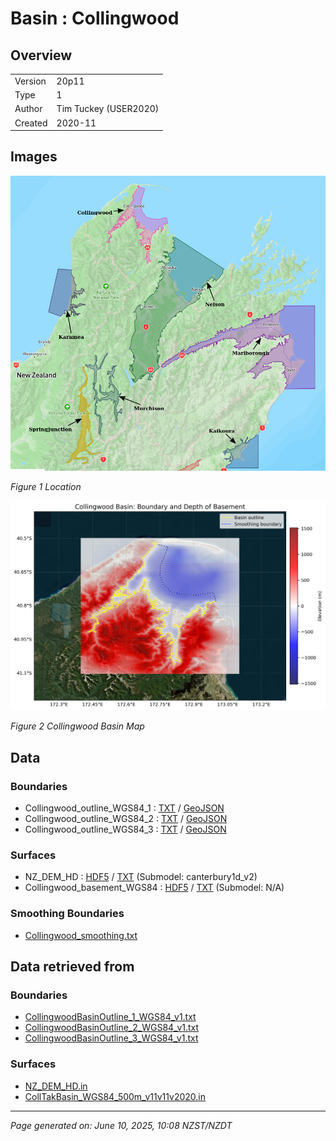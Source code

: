 # Basin : Collingwood

## Overview
|         |                     |
|---------|---------------------|
| Version | 20p11           |
| Type    | 1        |
| Author  | Tim Tuckey (USER2020)            |
| Created | 2020-11           |


## Images
![](../images/maps/SI_north.png)

*Figure 1 Location*

![](../images/regional/Collingwood_basin_map.png)

*Figure 2 Collingwood Basin Map*


## Data
### Boundaries
- Collingwood_outline_WGS84_1 : [TXT](../../velocity_modelling/data/regional/Collingwood/Collingwood_outline_WGS84_1.txt) / [GeoJSON](../../velocity_modelling/data/regional/Collingwood/Collingwood_outline_WGS84_1.geojson)
- Collingwood_outline_WGS84_2 : [TXT](../../velocity_modelling/data/regional/Collingwood/Collingwood_outline_WGS84_2.txt) / [GeoJSON](../../velocity_modelling/data/regional/Collingwood/Collingwood_outline_WGS84_2.geojson)
- Collingwood_outline_WGS84_3 : [TXT](../../velocity_modelling/data/regional/Collingwood/Collingwood_outline_WGS84_3.txt) / [GeoJSON](../../velocity_modelling/data/regional/Collingwood/Collingwood_outline_WGS84_3.geojson)

### Surfaces
- NZ_DEM_HD : [HDF5](../../velocity_modelling/data/global/surface/NZ_DEM_HD.h5) / [TXT](../../velocity_modelling/data/global/surface/NZ_DEM_HD.in) (Submodel: canterbury1d_v2)
- Collingwood_basement_WGS84 : [HDF5](../../velocity_modelling/data/regional/Collingwood/Collingwood_basement_WGS84.h5) / [TXT](../../velocity_modelling/data/regional/Collingwood/Collingwood_basement_WGS84.in) (Submodel: N/A)

### Smoothing Boundaries
- [Collingwood_smoothing.txt](../../velocity_modelling/data/regional/Collingwood/Collingwood_smoothing.txt)

## Data retrieved from
### Boundaries
- [CollingwoodBasinOutline_1_WGS84_v1.txt](https://github.com/ucgmsim/Velocity-Model/tree/main/Data/USER20_BASINS/CollingwoodBasinOutline_1_WGS84_v1.txt)
- [CollingwoodBasinOutline_2_WGS84_v1.txt](https://github.com/ucgmsim/Velocity-Model/tree/main/Data/USER20_BASINS/CollingwoodBasinOutline_2_WGS84_v1.txt)
- [CollingwoodBasinOutline_3_WGS84_v1.txt](https://github.com/ucgmsim/Velocity-Model/tree/main/Data/USER20_BASINS/CollingwoodBasinOutline_3_WGS84_v1.txt)

### Surfaces
- [NZ_DEM_HD.in](https://github.com/ucgmsim/Velocity-Model/tree/main/Data/DEM/NZ_DEM_HD.in)
- [CollTakBasin_WGS84_500m_v11v11v2020.in](https://github.com/ucgmsim/Velocity-Model/tree/main/Data/USER20_BASINS/CollTakBasin_WGS84_500m_v11v11v2020.in)

---
*Page generated on: June 10, 2025, 10:08 NZST/NZDT*
